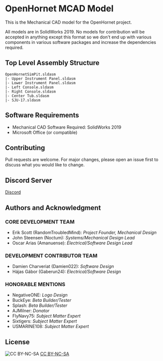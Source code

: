 # OpenHornet MCAD Model

This is the Mechanical CAD model for the OpenHornet project.

All models are in SolidWorks 2019. No models for contribution will be accepted in anything except this format so we don't end up with various components in various software packages and increase the dependencies required.

## Top Level Assembly Structure

```
OpenHornetSimPit.sldasm
|- Upper Instrument Panel.sldasm
|- Lower Instrument Panel.sldasm
|- Left Console.sldasm
|- Right Console.sldasm
|- Center Tub.sldasm
|- SJU-17.sldasm
```

## Software Requirements

* Mechanical CAD Software Required: SolidWorks 2019
* Microsoft Office (or compatible)

## Contributing
Pull requests are welcome. For major changes, please open an issue first to discuss what you would like to change.

## Discord Server
[Discord](https://discord.gg/G5PA5ju)

## Authors and Acknowledgment

### CORE DEVELOPMENT TEAM
* Erik Scott (RandomTroubledMind): _Project Founder, Mechanical Design_
* John Steensen (Noctum): _Systems/Mechanical Design Lead_
* Oscar Arias (Amanuense): _Electrical/Software Design Lead_

### DEVELOPMENT CONTRIBUTOR TEAM
* Damien Charveriat (Damien022): _Software Design_
* Hájas Gábor (Gaberun24): _Electrical/Software Design_

### HONORABLE MENTIONS
* NegativeONE: _Logo Design_
* BuckEye: _Beta Builder/Tester_
* Splash: _Beta Builder/Tester_
* AJMilner: _Donator_
* FlyNavy75: _Subject Matter Expert_
* Sixtigers: _Subject Matter Expert_
* USMARINE108: _Subject Matter Expert_

## License
![CC BY-NC-SA](https://i.creativecommons.org/l/by-nc-sa/4.0/88x31.png "CC BY-NC-SA")
[CC BY-NC-SA](http://creativecommons.org/licenses/by-nc-sa/4.0/)

